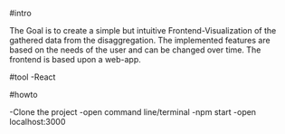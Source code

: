 #intro

The Goal is to create a simple but intuitive Frontend-Visualization of the gathered data from the disaggregation. 
The implemented features are based on the needs of the user and can be changed over time. 
The frontend is based upon a web-app.

#tool
-React

#howto

-Clone the project
-open command line/terminal
-npm start
-open localhost:3000
